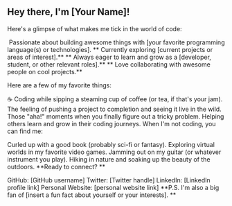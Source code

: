 
## Hey there, I'm [Your Name]! ##

 Here's a glimpse of what makes me tick in the world of code:

 ️ Passionate about building awesome things with [your favorite programming language(s) or technologies].
** Currently exploring [current projects or areas of interest].**
** Always eager to learn and grow as a [developer, student, or other relevant roles].**
** Love collaborating with awesome people on cool projects.**

 Here are a few of my favorite things:

☕️ Coding while sipping a steaming cup of coffee (or tea, if that's your jam).
The feeling of pushing a project to completion and seeing it live in the wild.
Those "aha!" moments when you finally figure out a tricky problem.
Helping others learn and grow in their coding journeys.
 When I'm not coding, you can find me:

Curled up with a good book (probably sci-fi or fantasy).
Exploring virtual worlds in my favorite video games.
Jamming out on my guitar (or whatever instrument you play).
Hiking in nature and soaking up the beauty of the outdoors.
 **Ready to connect? **

GitHub: [GitHub username]
Twitter: [Twitter handle]
LinkedIn: [LinkedIn profile link]
Personal Website: [personal website link]
 **P.S. I'm also a big fan of [insert a fun fact about yourself or your interests]. **
